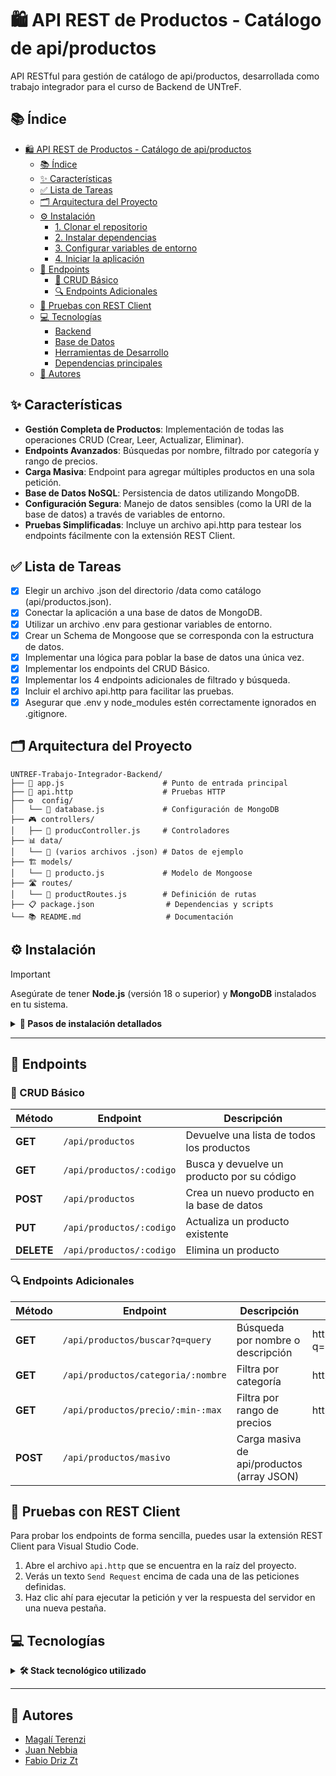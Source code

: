 # 🛍️ API REST de Productos - Catálogo de api/productos 

API RESTful para gestión de catálogo de api/productos, desarrollada como trabajo integrador para el curso de Backend de UNTreF.

## 📚 Índice 
- [🛍️ API REST de Productos - Catálogo de api/productos](#️-api-rest-de-productos---catálogo-de-apiproductos)
  - [📚 Índice](#-índice)
  - [✨ Características](#-características)
  - [✅ Lista de Tareas](#-lista-de-tareas)
  - [🗂️ Arquitectura del Proyecto](#️-arquitectura-del-proyecto)
  - [⚙️ Instalación](#️-instalación)
    - [1. Clonar el repositorio](#1-clonar-el-repositorio)
    - [2. Instalar dependencias](#2-instalar-dependencias)
    - [3. Configurar variables de entorno](#3-configurar-variables-de-entorno)
    - [4. Iniciar la aplicación](#4-iniciar-la-aplicación)
  - [📡 Endpoints](#-endpoints)
    - [🎯 CRUD Básico](#-crud-básico)
    - [🔍 Endpoints Adicionales](#-endpoints-adicionales)
  - [🧪 Pruebas con REST Client](#-pruebas-con-rest-client)
  - [💻 Tecnologías](#-tecnologías)
    - [Backend](#backend)
    - [Base de Datos](#base-de-datos)
    - [Herramientas de Desarrollo](#herramientas-de-desarrollo)
    - [Dependencias principales](#dependencias-principales)
  - [👥 Autores](#-autores)


## ✨ Características
- **Gestión Completa de Productos**: Implementación de todas las operaciones CRUD (Crear, Leer, Actualizar, Eliminar).
- **Endpoints Avanzados**: Búsquedas por nombre, filtrado por categoría y rango de precios.
- **Carga Masiva**: Endpoint para agregar múltiples productos en una sola petición.
- **Base de Datos NoSQL**: Persistencia de datos utilizando MongoDB.
- **Configuración Segura**: Manejo de datos sensibles (como la URI de la base de datos) a través de variables de entorno.
- **Pruebas Simplificadas**: Incluye un archivo api.http para testear los endpoints fácilmente con la extensión REST Client.

## ✅ Lista de Tareas
- [x] Elegir un archivo .json del directorio /data como catálogo (api/productos.json).
- [x] Conectar la aplicación a una base de datos de MongoDB.
- [x] Utilizar un archivo .env para gestionar variables de entorno.
- [x] Crear un Schema de Mongoose que se corresponda con la estructura de datos.
- [x] Implementar una lógica para poblar la base de datos una única vez.
- [x] Implementar los endpoints del CRUD Básico.
- [x] Implementar los 4 endpoints adicionales de filtrado y búsqueda.
- [x] Incluir el archivo api.http para facilitar las pruebas.
- [x] Asegurar que .env y node_modules estén correctamente ignorados en .gitignore.

## 🗂️ Arquitectura del Proyecto 

```
UNTREF-Trabajo-Integrador-Backend/
├── 📄 app.js                      # Punto de entrada principal
├── 📄 api.http                    # Pruebas HTTP
├── ⚙️  config/
│   └── 📄 database.js             # Configuración de MongoDB
├── 🎮 controllers/
│   ├── 📄 producController.js     # Controladores
├── 📊 data/
│   └── 📄 (varios archivos .json) # Datos de ejemplo
├── 🏗️ models/
│   └── 📄 producto.js             # Modelo de Mongoose
├── 🛣️ routes/
│   └── 📄 productRoutes.js        # Definición de rutas
├── 📋 package.json                # Dependencias y scripts
└── 📚 README.md                   # Documentación
```

## ⚙️ Instalación
> [!IMPORTANT]  
> Asegúrate de tener **Node.js** (versión 18 o superior) y **MongoDB** instalados en tu sistema.

<details>
<summary><strong>📝 Pasos de instalación detallados</strong></summary>

### 1. Clonar el repositorio
```bash
git clone <url-del-repositorio>
cd "TP integrador - Backend"
```

### 2. Instalar dependencias
> [!TIP]  
> Este proyecto utiliza **pnpm**, si no lo tienes instalado, puedes instalarlo con `npm install -g pnpm`.
```bash
# Usando pnpm (recomendado)
pnpm install

# O usando npm
npm install
```

### 3. Configurar variables de entorno
Crea un archivo `.env` en la raíz del proyecto:
```env
MONGODB_URI = 'mongodb+srv://<user>:<password>@<cluster-url>/<database-name>?retryWrites=true&w=majority'
PORT =
```
La aplicación se ejecuta por defecto en el puerto **3000**.

### 4. Iniciar la aplicación
```bash
# Modo desarrollo (con hot reload)
pnpm dev

# Modo producción
pnpm start
```

</details>

---
## 📡 Endpoints

### 🎯 CRUD Básico

| Método | Endpoint                      | Descripción                                      |
|--------|-------------------------------|--------------------------------------------------|
| **GET**    | `/api/productos`              | Devuelve una lista de todos los productos        | 
| **GET**    | `/api/productos/:codigo`      | Busca y devuelve un producto por su código       | 
| **POST**   | `/api/productos`              | Crea un nuevo producto en la base de datos       | 
| **PUT**    | `/api/productos/:codigo`      | Actualiza un producto existente                  | 
| **DELETE** | `/api/productos/:codigo`      | Elimina un producto                              | 

### 🔍 Endpoints Adicionales

| Método | Endpoint                          | Descripción                                  | Ejemplo|
|--------|-----------------------------------|----------------------------------------------|----------------
| **GET**   | `/api/productos/buscar?q=query`         | Búsqueda por nombre o descripción            |http://localhost:3000/api/productos/buscar?q=pantalón
| **GET**   | `/api/productos/categoria/:nombre`      | Filtra por categoría                         |http://localhost:3000/api/productos/categoria/Jeans
| **GET**   | `/api/productos/precio/:min-:max`       | Filtra por rango de precios                  |http://localhost:3000/api/productos/precio/0-100
| **POST**  | `/api/productos/masivo`                 | Carga masiva de api/productos (array JSON)   ||


## 🧪 Pruebas con REST Client
Para probar los endpoints de forma sencilla, puedes usar la extensión REST Client para Visual Studio Code.
1. Abre el archivo `api.http` que se encuentra en la raíz del proyecto.
2. Verás un texto `Send Request` encima de cada una de las peticiones definidas.
3. Haz clic ahí para ejecutar la petición y ver la respuesta del servidor en una nueva pestaña.

## 💻 Tecnologías
<details>
<summary><strong>🛠️ Stack tecnológico utilizado</strong></summary>

### Backend
- **[Node.js](https://nodejs.org/)** - Runtime de JavaScript
- **[Express.js](https://expressjs.com/)** - Framework web minimalista
- **[Mongoose](https://mongoosejs.com/)** - ODM para MongoDB

### Base de Datos
- **[MongoDB](https://www.mongodb.com/)** - Base de datos NoSQL

### Herramientas de Desarrollo
- **[pnpm](https://pnpm.io/)** - Gestor de paquetes eficiente
- **Node --watch** - Hot reload nativo de Node.js

### Dependencias principales
```json
{
  "express": "^5.1.0",
  "mongoose": "^8.16.3"
}
```

</details>

---

## 👥 Autores 

-   [Magalí Terenzi](https://github.com/maguiat)
-   [Juan Nebbia](https://github.com/JuanNebbia)
-   [Fabio Driz Zt](https://github.com/FabioDrizZt)